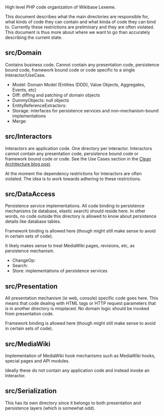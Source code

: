 High level PHP code organization of Wikibase Lexeme.

This document describes what the main directories are responsible for, what kinds of code they can contain and what
kinda of code they can bind to. Currently these restrictions are preliminary and they are often violated. This document
is thus more about where we want to go than accurately describing the current state.

## src/Domain

Contains business code. Cannot contain any presentation code, persistence bound code, framework bound code or code
specific to a single Interactor/UseCase.

* Model: Domain Model (Entities (DDD), Value Objects, Aggregates, Events, etc)
* Diff: diffing and patching of domain objects
* DummyObjects: null objects
* EntityReferenceExtractors:
* Storage: interfaces for persistence services and non-mechanism-bound implementations
* Merge:

## src/Interactors

Interactors are application code. One directory per interactor. Interactors cannot contain any presentation code,
persistence bound code or framework bound code or code. See the Use Cases section in the [Clean Architecture blog post](https://blog.cleancoder.com/uncle-bob/2012/08/13/the-clean-architecture.html).

At the moment the dependency restrictions for Interactors are often violated. The idea is to work towards adhering to
these restrictions.

## src/DataAccess

Persistence service implementations. All code binding to persistence mechanisms (ie database, elastic search) should
reside here. In other words, no code outside this directory is allowed to know about persistence details like database
tables.

Framework binding is allowed here (though might still make sense to avoid in certain sets of code).

It likely makes sense to treat MediaWiki pages, revisions, etc, as persistence mechanism.

* ChangeOp:
* Search:
* Store: implementations of persistence services

## src/Presentation

All presentation mechanism (ie web, console) specific code goes here. This means that code dealing with HTML tags or
HTTP request parameters that is in another directory is misplaced. No domain logic should be invoked from presentation
code.

Framework binding is allowed here (though might still make sense to avoid in certain sets of code).

## src/MediaWiki

Implementation of MediaWiki hook mechanisms such as MediaWiki hooks, special pages and API modules.

Ideally these do not contain any application code and instead invoke an Interactor.

## src/Serialization

This has its own directory since it belongs to both presentation and persistence layers (which is somewhat odd).